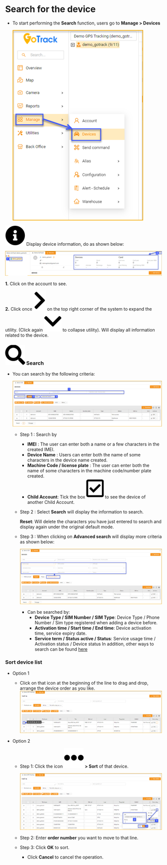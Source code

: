 # Search for the device

- To start performing the **Search** function, users go to **Manage > Devices**

    <span class="icon-left4">![active device ](/docs/assets/images/web-english/device/manage-device.png)

<span class="icon-left svg-filter-info">![Ok](/docs/assets/images/web-interface/icon/SVG/info-circle.svg) Display device information, do as shown below:

<span style="display:block;text-align:left">![active device ](/docs/assets/images/web-english/device/search-device.png)

**1.** Click on the account to see.

**2.** Click once <span class="icon-left svg-filter-serch">![Ok](/docs/assets/images/web-interface/icon/SVG/chevron-right.svg) on the top right corner of the system to expand the utility. (Click again <span class="icon-left svg-filter-serch">![Ok](/docs/assets/images/web-interface/icon/SVG/chevron-down.svg) to collapse utility). Will display all information related to the device.

### <span class="icon-left svg-filter-tick">![Ok](/docs/assets/images/web-interface/icon/SVG/search.svg) Search
- You can search by the following criteria:

    <span style="display:block;text-align:left">![active device ](/docs/assets/images/web-english/device/search-device-1.png)

    - Step 1 : Search by
      - **IMEI** : The user can enter both a name or a few characters in the created IMEI.
      - **Device Name** : Users can enter both the name of some characters in the device name created.
      - **Machine Code / license plate** : The user can enter both the name of some characters in the machine code/number plate created.
      -  **Child Account**: Tick the box <span class="icon-left svg-filter-tick">![Ok](/docs/assets/images/web-interface/icon/SVG/check-square.svg) to see the device of another Child Account.
    
    - Step 2 : Select **Search** will display the information to search.

        **Reset**: Will delete the characters you have just entered to search and display again under the original default mode.
  
    - Step 3 : When clicking on **Advanced search** will display more criteria as shown below:

        <span style="display:block;text-align:left">![active device ](/docs/assets/images/web-english/device/advanced-search-device-1.png)

      * Can be searched by:
        * **Device Type / SIM Number / SIM Type**: Device Type / Phone Number / Sim type registered when adding a device before.
        * **Activation time / Start time / End time**: Device activation time, service expiry date.
        * **Service term / Status  active / Status**: Service usage time / Activation status / Device status
    In addition, other ways to search can be found [here](modules/get-started/#searchdevice) <div id="searchdevice"> 

### Sort device list
- Option 1 
   - Click on that icon at the beginning of the line to drag and drop, arrange the device order as you like.
   <span style="display:block;text-align:left">![search device ](/docs/assets/images/web-interface/device/sort-list.png)
  
- Option 2 
     - Step 1: Click the icon **<span class="icon-left svg-filter-info">![Ok](/docs/assets/images/web-interface/icon/SVG/ellipsis-h.svg) > Sort** of that device.

       <span style="display:block;text-align:left">![search device ](/docs/assets/images/web-interface/device/sort-list-1.png)

     - Step 2: Enter **order number** you want to move to that line.
     - Step 3: Click **OK** to sort.
       - Click **Cancel** to cancel the operation.